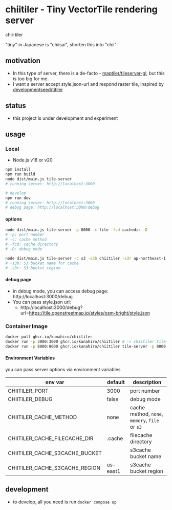 # chiitiler - Tiny VectorTile rendering server

chii-tiler

"tiny" in Japanese is "chiisai", shorten this into "chii"

## motivation

-   In this type of server, there is a de-facto - [maptiler/tileserver-gl](https://github.com/maptiler/tileserver-gl), but this is too big for me.
-   I want a server accept style.json-url and respond raster tile, inspired by [developmentseed/titiler](https://github.com/developmentseed/titiler)

## status

-   this project is under development and experiment

## usage

### Local

-   Node.js v18 or v20

```sh
npm install
npm run build
node dist/main.js tile-server
# running server: http://localhost:3000

# develop
npm run dev
# running server: http://localhost:3000
# debug page: http://localhost:3000/debug
```

#### options

```sh
node dist/main.js tile-server -p 8000 -c file -fcd cachedir -D
# -p: port number
# -c: cache method
# -fcd: cache directory
# -D: debug mode

node dist/main.js tile-server -c s3 -s3b chiitiler -s3r ap-northeast-1
# -s3b: S3 bucket name for cache
# -s3r: S3 bucket region
```

#### debug page

-   in debug mode, you can access debug page: http://localhost:3000/debug
-   You can pass style.json url:
    -   http://localhost:3000/debug?url=https://tile.openstreetmap.jp/styles/osm-bright/style.json

### Container Image

```sh
docker pull ghcr.io/kanahiro/chiitiler
docker run -p 3000:3000 ghcr.io/kanahiro/chiitiler # -> chiitiler tile-server
docker run -p 8000:8000 ghcr.io/kanahiro/chiitiler tile-server -p 8000 -c s3 -s3b bucketname -s3r ap-northeast-1
```

#### Environment Variables

you can pass server options via environment variables

| env var                        | default  | description                                    |
| ------------------------------ | -------- | ---------------------------------------------- |
| CHIITILER_PORT                 | 3000     | port number                                    |
| CHIITILER_DEBUG                | false    | debug mode                                     |
| CHIITILER_CACHE_METHOD         | none     | cache method, `none`, `memory`, `file` or `s3` |
| CHIITILER_CACHE_FILECACHE_DIR  | .cache   | filecache directory                            |
| CHIITILER_CACHE_S3CACHE_BUCKET |          | s3cache bucket name                            |
| CHIITILER_CACHE_S3CACHE_REGION | us-east1 | s3cache bucket region                          |

## development

-   to develop, all you need is run `docker compose up`
